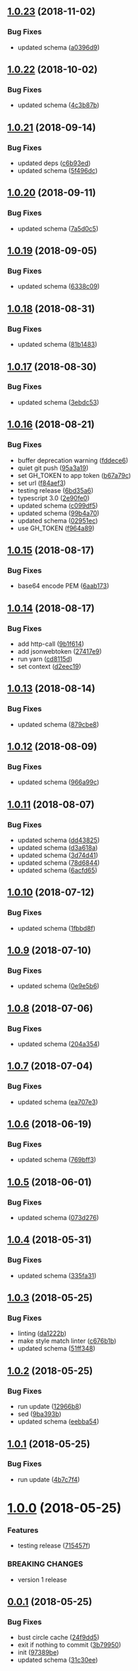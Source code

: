## [1.0.23](https://github.com/heroku/typescript-api-schema/compare/v1.0.22...v1.0.23) (2018-11-02)


### Bug Fixes

* updated schema ([a0396d9](https://github.com/heroku/typescript-api-schema/commit/a0396d9))

## [1.0.22](https://github.com/heroku/typescript-api-schema/compare/v1.0.21...v1.0.22) (2018-10-02)


### Bug Fixes

* updated schema ([4c3b87b](https://github.com/heroku/typescript-api-schema/commit/4c3b87b))

## [1.0.21](https://github.com/heroku/typescript-api-schema/compare/v1.0.20...v1.0.21) (2018-09-14)


### Bug Fixes

* updated deps ([c6b93ed](https://github.com/heroku/typescript-api-schema/commit/c6b93ed))
* updated schema ([5f496dc](https://github.com/heroku/typescript-api-schema/commit/5f496dc))

## [1.0.20](https://github.com/heroku/typescript-api-schema/compare/v1.0.19...v1.0.20) (2018-09-11)


### Bug Fixes

* updated schema ([7a5d0c5](https://github.com/heroku/typescript-api-schema/commit/7a5d0c5))

## [1.0.19](https://github.com/heroku/typescript-api-schema/compare/v1.0.18...v1.0.19) (2018-09-05)


### Bug Fixes

* updated schema ([6338c09](https://github.com/heroku/typescript-api-schema/commit/6338c09))

## [1.0.18](https://github.com/heroku/typescript-api-schema/compare/v1.0.17...v1.0.18) (2018-08-31)


### Bug Fixes

* updated schema ([81b1483](https://github.com/heroku/typescript-api-schema/commit/81b1483))

## [1.0.17](https://github.com/heroku/typescript-api-schema/compare/v1.0.16...v1.0.17) (2018-08-30)


### Bug Fixes

* updated schema ([3ebdc53](https://github.com/heroku/typescript-api-schema/commit/3ebdc53))

## [1.0.16](https://github.com/heroku/typescript-api-schema/compare/v1.0.15...v1.0.16) (2018-08-21)


### Bug Fixes

* buffer deprecation warning ([fddece6](https://github.com/heroku/typescript-api-schema/commit/fddece6))
* quiet git push ([95a3a19](https://github.com/heroku/typescript-api-schema/commit/95a3a19))
* set GH_TOKEN to app token ([b67a79c](https://github.com/heroku/typescript-api-schema/commit/b67a79c))
* set url ([f84aef3](https://github.com/heroku/typescript-api-schema/commit/f84aef3))
* testing release ([6bd35a6](https://github.com/heroku/typescript-api-schema/commit/6bd35a6))
* typescript 3.0 ([2e90fe0](https://github.com/heroku/typescript-api-schema/commit/2e90fe0))
* updated schema ([c099df5](https://github.com/heroku/typescript-api-schema/commit/c099df5))
* updated schema ([99b4a70](https://github.com/heroku/typescript-api-schema/commit/99b4a70))
* updated schema ([02951ec](https://github.com/heroku/typescript-api-schema/commit/02951ec))
* use GH_TOKEN ([f964a89](https://github.com/heroku/typescript-api-schema/commit/f964a89))

## [1.0.15](https://github.com/heroku/typescript-api-schema/compare/v1.0.14...v1.0.15) (2018-08-17)


### Bug Fixes

* base64 encode PEM ([6aab173](https://github.com/heroku/typescript-api-schema/commit/6aab173))

## [1.0.14](https://github.com/heroku/typescript-api-schema/compare/v1.0.13...v1.0.14) (2018-08-17)


### Bug Fixes

* add http-call ([9b1f614](https://github.com/heroku/typescript-api-schema/commit/9b1f614))
* add jsonwebtoken ([27417e9](https://github.com/heroku/typescript-api-schema/commit/27417e9))
* run yarn ([cd8115d](https://github.com/heroku/typescript-api-schema/commit/cd8115d))
* set context ([d2eec19](https://github.com/heroku/typescript-api-schema/commit/d2eec19))

## [1.0.13](https://github.com/heroku/typescript-api-schema/compare/v1.0.12...v1.0.13) (2018-08-14)


### Bug Fixes

* updated schema ([879cbe8](https://github.com/heroku/typescript-api-schema/commit/879cbe8))

## [1.0.12](https://github.com/heroku/typescript-api-schema/compare/v1.0.11...v1.0.12) (2018-08-09)


### Bug Fixes

* updated schema ([966a99c](https://github.com/heroku/typescript-api-schema/commit/966a99c))

## [1.0.11](https://github.com/heroku/typescript-api-schema/compare/v1.0.10...v1.0.11) (2018-08-07)


### Bug Fixes

* updated schema ([dd43825](https://github.com/heroku/typescript-api-schema/commit/dd43825))
* updated schema ([d3a618a](https://github.com/heroku/typescript-api-schema/commit/d3a618a))
* updated schema ([3d74d41](https://github.com/heroku/typescript-api-schema/commit/3d74d41))
* updated schema ([78d6844](https://github.com/heroku/typescript-api-schema/commit/78d6844))
* updated schema ([6acfd65](https://github.com/heroku/typescript-api-schema/commit/6acfd65))

## [1.0.10](https://github.com/heroku/typescript-api-schema/compare/v1.0.9...v1.0.10) (2018-07-12)


### Bug Fixes

* updated schema ([1fbbd8f](https://github.com/heroku/typescript-api-schema/commit/1fbbd8f))

## [1.0.9](https://github.com/heroku/typescript-api-schema/compare/v1.0.8...v1.0.9) (2018-07-10)


### Bug Fixes

* updated schema ([0e9e5b6](https://github.com/heroku/typescript-api-schema/commit/0e9e5b6))

## [1.0.8](https://github.com/heroku/typescript-api-schema/compare/v1.0.7...v1.0.8) (2018-07-06)


### Bug Fixes

* updated schema ([204a354](https://github.com/heroku/typescript-api-schema/commit/204a354))

## [1.0.7](https://github.com/heroku/typescript-api-schema/compare/v1.0.6...v1.0.7) (2018-07-04)


### Bug Fixes

* updated schema ([ea707e3](https://github.com/heroku/typescript-api-schema/commit/ea707e3))

## [1.0.6](https://github.com/heroku/typescript-api-schema/compare/v1.0.5...v1.0.6) (2018-06-19)


### Bug Fixes

* updated schema ([769bff3](https://github.com/heroku/typescript-api-schema/commit/769bff3))

<a name="1.0.5"></a>
## [1.0.5](https://github.com/heroku/typescript-api-schema/compare/v1.0.4...v1.0.5) (2018-06-01)


### Bug Fixes

* updated schema ([073d276](https://github.com/heroku/typescript-api-schema/commit/073d276))

<a name="1.0.4"></a>
## [1.0.4](https://github.com/heroku/typescript-api-schema/compare/v1.0.3...v1.0.4) (2018-05-31)


### Bug Fixes

* updated schema ([335fa31](https://github.com/heroku/typescript-api-schema/commit/335fa31))

<a name="1.0.3"></a>
## [1.0.3](https://github.com/heroku/typescript-api-schema/compare/v1.0.2...v1.0.3) (2018-05-25)


### Bug Fixes

* linting ([da1222b](https://github.com/heroku/typescript-api-schema/commit/da1222b))
* make style match linter ([c676b1b](https://github.com/heroku/typescript-api-schema/commit/c676b1b))
* updated schema ([51ff348](https://github.com/heroku/typescript-api-schema/commit/51ff348))

<a name="1.0.2"></a>
## [1.0.2](https://github.com/heroku/typescript-api-schema/compare/v1.0.1...v1.0.2) (2018-05-25)


### Bug Fixes

* run update ([12966b8](https://github.com/heroku/typescript-api-schema/commit/12966b8))
* sed ([9ba393b](https://github.com/heroku/typescript-api-schema/commit/9ba393b))
* updated schema ([eebba54](https://github.com/heroku/typescript-api-schema/commit/eebba54))

<a name="1.0.1"></a>
## [1.0.1](https://github.com/heroku/typescript-api-schema/compare/v1.0.0...v1.0.1) (2018-05-25)


### Bug Fixes

* run update ([4b7c7f4](https://github.com/heroku/typescript-api-schema/commit/4b7c7f4))

<a name="1.0.0"></a>
# [1.0.0](https://github.com/heroku/typescript-api-schema/compare/v0.0.1...v1.0.0) (2018-05-25)


### Features

* testing release ([715457f](https://github.com/heroku/typescript-api-schema/commit/715457f))


### BREAKING CHANGES

* version 1 release

<a name="0.0.1"></a>
## [0.0.1](https://github.com/heroku/typescript-api-schema/compare/v0.0.0...v0.0.1) (2018-05-25)


### Bug Fixes

* bust circle cache ([24f9dd5](https://github.com/heroku/typescript-api-schema/commit/24f9dd5))
* exit if nothing to commit ([3b79950](https://github.com/heroku/typescript-api-schema/commit/3b79950))
* init ([97389be](https://github.com/heroku/typescript-api-schema/commit/97389be))
* updated schema ([31c30ee](https://github.com/heroku/typescript-api-schema/commit/31c30ee))
